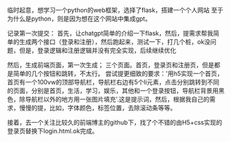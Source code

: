 临时起意，想学习一个python的web框架，选择了flask，搭建一个个人网站
至于为什么是python，则是因为想在这个网站中集成gpt。

记录第一次提交：
首先，让chatgpt简单的介绍一下flask，然后，提需求帮我简单的生成两个接口（登录和注册），然后跑起来，测试一下，打几个桩，ok没问题，但是，登录逻辑和注册逻辑并没有完全实现，后续继续优化

然后，生成前端页面，第一次生成； 三个页面。首页，登录页和注册页，但是都是简单的几个按钮和跳转，不太行。
尝试提更细致的要求：'用h5实现一个首页，首页有一个100vw的顶部导航栏，导航栏右边有5个li元素，点击分别跳转到不同的页面，分别是首页，生活，学习，娱乐，其他和一个登录按钮，导航栏背景用黑色，除导航栏以外的地方用一张图片填充'.这是提示词，然后，根据我自己的需求，慢慢的提，比如，字体颜色，标签位置，去除滚动条等等。

接着，去一个关注比较久的前端博主的github下，找了个不错的由H5+css实现的登录页替换下login.html.ok完成。
